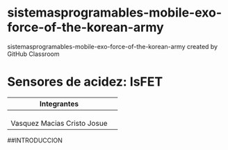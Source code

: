 # sistemasprogramables-mobile-exo-force-of-the-korean-army
sistemasprogramables-mobile-exo-force-of-the-korean-army created by GitHub Classroom


# Sensores de acidez: IsFET
| Integrantes                 |   |
|-----------------------------|---|
|                             |   |   
|                             |   |  
|                             |   | 
| Vasquez Macias Cristo Josue |   |   

##INTRODUCCION
